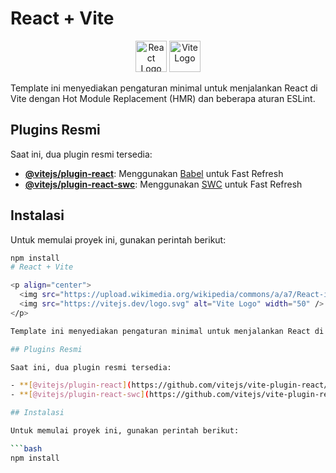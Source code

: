 # React + Vite

<p align="center">
  <img src="https://upload.wikimedia.org/wikipedia/commons/a/a7/React-icon.svg" alt="React Logo" width="50" />
  <img src="https://vitejs.dev/logo.svg" alt="Vite Logo" width="50" />
</p>

Template ini menyediakan pengaturan minimal untuk menjalankan React di Vite dengan Hot Module Replacement (HMR) dan beberapa aturan ESLint.

## Plugins Resmi

Saat ini, dua plugin resmi tersedia:

- **[@vitejs/plugin-react](https://github.com/vitejs/vite-plugin-react/blob/main/packages/plugin-react/README.md)**: Menggunakan [Babel](https://babeljs.io/) untuk Fast Refresh
- **[@vitejs/plugin-react-swc](https://github.com/vitejs/vite-plugin-react-swc)**: Menggunakan [SWC](https://swc.rs/) untuk Fast Refresh

## Instalasi

Untuk memulai proyek ini, gunakan perintah berikut:

```bash
npm install
# React + Vite

<p align="center">
  <img src="https://upload.wikimedia.org/wikipedia/commons/a/a7/React-icon.svg" alt="React Logo" width="50" />
  <img src="https://vitejs.dev/logo.svg" alt="Vite Logo" width="50" />
</p>

Template ini menyediakan pengaturan minimal untuk menjalankan React di Vite dengan Hot Module Replacement (HMR) dan beberapa aturan ESLint.

## Plugins Resmi

Saat ini, dua plugin resmi tersedia:

- **[@vitejs/plugin-react](https://github.com/vitejs/vite-plugin-react/blob/main/packages/plugin-react/README.md)**: Menggunakan [Babel](https://babeljs.io/) untuk Fast Refresh
- **[@vitejs/plugin-react-swc](https://github.com/vitejs/vite-plugin-react-swc)**: Menggunakan [SWC](https://swc.rs/) untuk Fast Refresh

## Instalasi

Untuk memulai proyek ini, gunakan perintah berikut:

```bash
npm install

